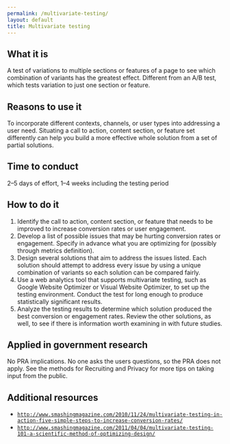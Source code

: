 ```yaml
---
permalink: /multivariate-testing/
layout: default
title: Multivariate testing
---
```


## What it is

A test of variations to multiple sections or features of a page to see which combination of variants has the greatest effect. Different from an A/B test, which tests variation to just one section or feature. 

## Reasons to use it

To incorporate different contexts, channels, or user types into addressing a user need. Situating a call to action, content section, or feature set differently can help you build a more effective whole solution from a set of partial solutions.

## Time to conduct

2–5 days of effort, 1–4 weeks including the testing period

## How to do it

1. Identify the call to action, content section, or feature that needs to be improved to increase conversion rates or user engagement.
2. Develop a list of possible issues that may be hurting conversion rates or engagement. Specify in advance what you are optimizing for (possibly through metrics definition).
3. Design several solutions that aim to address the issues listed. Each solution should attempt to address every issue by using a unique combination of variants so each solution can be compared fairly.
4. Use a web analytics tool that supports multivariate testing, such as Google Website Optimizer or Visual Website Optimizer, to set up the testing environment. Conduct the test for long enough to produce statistically significant results.
5. Analyze the testing results to determine which solution produced the best conversion or engagement rates. Review the other solutions, as well, to see if there is information worth examining in with future studies. 

## Applied in government research

No PRA implications. No one asks the users questions, so the PRA does not apply. See the methods for Recruiting and Privacy for more tips on taking input from the public.

## Additional resources

- [`http://www.smashingmagazine.com/2010/11/24/multivariate-testing-in-action-five-simple-steps-to-increase-conversion-rates/`](http://www.smashingmagazine.com/2010/11/24/multivariate-testing-in-action-five-simple-steps-to-increase-conversion-rates/)
- [`http://www.smashingmagazine.com/2011/04/04/multivariate-testing-101-a-scientific-method-of-optimizing-design/`](http://www.smashingmagazine.com/2011/04/04/multivariate-testing-101-a-scientific-method-of-optimizing-design/)
